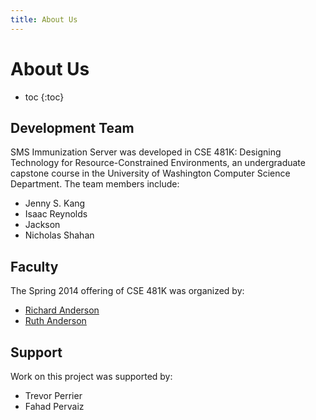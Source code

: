 ```yaml
---
title: About Us
---
```


# About Us

* toc
{:toc}

## Development Team

SMS Immunization Server was developed in CSE 481K: Designing Technology for Resource-Constrained Environments, an undergraduate capstone course in the University of Washington Computer Science Department. The team members include:

* Jenny S. Kang
* Isaac Reynolds
* Jackson
* Nicholas Shahan

## Faculty

The Spring 2014 offering of CSE 481K was organized by:

* [Richard Anderson](http://www.cs.washington.edu/people/faculty/anderson)
* [Ruth Anderson](http://homes.cs.washington.edu/~rea)

## Support

Work on this project was supported by:

* Trevor Perrier
* Fahad Pervaiz